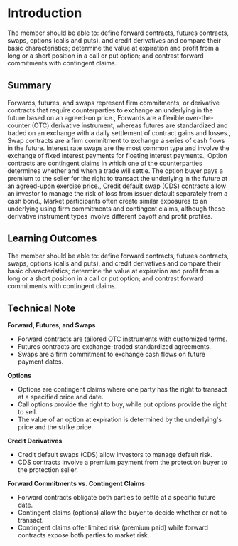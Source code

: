 # Introduction

The member should be able to: define forward contracts, futures contracts, swaps, options (calls and puts), and credit derivatives and compare their basic characteristics; determine the value at expiration and profit from a long or a short position in a call or put option; and contrast forward commitments with contingent claims.

## Summary

Forwards, futures, and swaps represent firm commitments, or derivative contracts that require counterparties to exchange an underlying in the future based on an agreed-on price., Forwards are a flexible over-the-counter (OTC) derivative instrument, whereas futures are standardized and traded on an exchange with a daily settlement of contract gains and losses., Swap contracts are a firm commitment to exchange a series of cash flows in the future. Interest rate swaps are the most common type and involve the exchange of fixed interest payments for floating interest payments., Option contracts are contingent claims in which one of the counterparties determines whether and when a trade will settle. The option buyer pays a premium to the seller for the right to transact the underlying in the future at an agreed-upon exercise price., Credit default swap (CDS) contracts allow an investor to manage the risk of loss from issuer default separately from a cash bond., Market participants often create similar exposures to an underlying using firm commitments and contingent claims, although these derivative instrument types involve different payoff and profit profiles.

## Learning Outcomes

The member should be able to: define forward contracts, futures contracts, swaps, options (calls and puts), and credit derivatives and compare their basic characteristics; determine the value at expiration and profit from a long or a short position in a call or put option; and contrast forward commitments with contingent claims.

## Technical Note

**Forward, Futures, and Swaps**

* Forward contracts are tailored OTC instruments with customized terms.
* Futures contracts are exchange-traded standardized agreements.
* Swaps are a firm commitment to exchange cash flows on future payment dates.

**Options**

* Options are contingent claims where one party has the right to transact at a specified price and date.
* Call options provide the right to buy, while put options provide the right to sell.
* The value of an option at expiration is determined by the underlying's price and the strike price.

**Credit Derivatives**

* Credit default swaps (CDS) allow investors to manage default risk.
* CDS contracts involve a premium payment from the protection buyer to the protection seller.

**Forward Commitments vs. Contingent Claims**

* Forward contracts obligate both parties to settle at a specific future date.
* Contingent claims (options) allow the buyer to decide whether or not to transact.
* Contingent claims offer limited risk (premium paid) while forward contracts expose both parties to market risk.